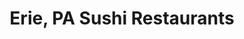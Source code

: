 ---
layout: city
title: Erie, PA Sushi Restaurants
permalink: /pennsylvania/erie/
stateAbbr: PA
stateName: Pennsylvania
cityName: Erie

---
